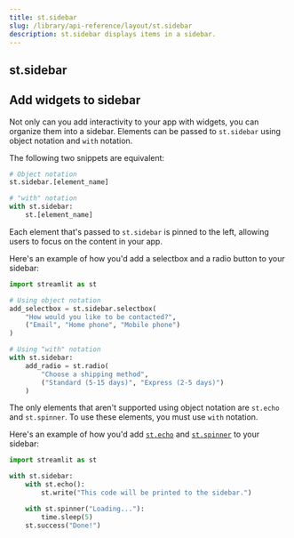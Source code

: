 ```yaml
---
title: st.sidebar
slug: /library/api-reference/layout/st.sidebar
description: st.sidebar displays items in a sidebar.
---
```


## st.sidebar

## Add widgets to sidebar

<!-- Below, describe with st.sidebar using object notation and "with" notation -->

<!-- Not only can you add interactivity to your report with widgets, you can organize them into a sidebar with `st.sidebar.[element_name]`. Each element that's passed to `st.sidebar` is pinned to the left, allowing users to focus on the content in your app. The only elements that aren't supported are `st.echo` and `st.spinner`. -->

Not only can you add interactivity to your app with widgets, you can organize them into a sidebar. Elements can be passed to `st.sidebar` using object notation and `with` notation.

The following two snippets are equivalent:

```python
# Object notation
st.sidebar.[element_name]
```

```python
# "with" notation
with st.sidebar:
    st.[element_name]
```

Each element that's passed to `st.sidebar` is pinned to the left, allowing users to focus on the content in your app.

Here's an example of how you'd add a selectbox and a radio button to your sidebar:

```python
import streamlit as st

# Using object notation
add_selectbox = st.sidebar.selectbox(
    "How would you like to be contacted?",
    ("Email", "Home phone", "Mobile phone")
)

# Using "with" notation
with st.sidebar:
    add_radio = st.radio(
        "Choose a shipping method",
        ("Standard (5-15 days)", "Express (2-5 days)")
    )
```

<Important>

The only elements that aren't supported using object notation are `st.echo` and `st.spinner`. To use these elements, you must use `with` notation.

</Important>

Here's an example of how you'd add [`st.echo`](/library/api-reference/utilities/st.echo) and [`st.spinner`](/library/api-reference/status/st.spinner) to your sidebar:

```python
import streamlit as st

with st.sidebar:
    with st.echo():
        st.write("This code will be printed to the sidebar.")

    with st.spinner("Loading..."):
        time.sleep(5)
    st.success("Done!")
```
